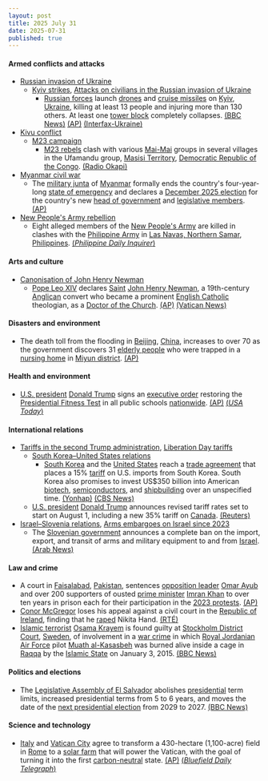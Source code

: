 ```yaml
---
layout: post
title: 2025 July 31
date: 2025-07-31
published: true
---
```



#### Armed conflicts and attacks

* [Russian invasion of Ukraine](https://en.wikipedia.org/wiki/Russian_invasion_of_Ukraine "Russian invasion of Ukraine")
  * [Kyiv strikes](https://en.wikipedia.org/wiki/Kyiv_strikes_%282022%E2%80%93present%29 "Kyiv strikes (2022–present)"), [Attacks on civilians in the Russian invasion of Ukraine](https://en.wikipedia.org/wiki/Attacks_on_civilians_in_the_Russian_invasion_of_Ukraine "Attacks on civilians in the Russian invasion of Ukraine")
    * [Russian forces](https://en.wikipedia.org/wiki/Russian_Armed_Forces "Russian Armed Forces") launch [drones](https://en.wikipedia.org/wiki/Drone_warfare "Drone warfare") and [cruise missiles](https://en.wikipedia.org/wiki/Cruise_missiles "Cruise missiles") on [Kyiv](https://en.wikipedia.org/wiki/Kyiv "Kyiv"), [Ukraine](https://en.wikipedia.org/wiki/Ukraine "Ukraine"), killing at least 13 people and injuring more than 130 others. At least one [tower block](https://en.wikipedia.org/wiki/Tower_block "Tower block") completely collapses. [(BBC News)](https://www.bbc.com/news/articles/ce930z8g9mvo) [(AP)](https://apnews.com/article/russia-ukraine-war-kyiv-attack-76b7e62e44e79a6475c84ce9aaf0fbf2) [(Interfax-Ukraine)](https://en.interfax.com.ua/news/general/1092193.html)
* [Kivu conflict](https://en.wikipedia.org/wiki/Kivu_conflict "Kivu conflict")
  * [M23 campaign](https://en.wikipedia.org/wiki/M23_campaign_%282022%E2%80%93present%29 "M23 campaign (2022–present)")
    * [M23 rebels](https://en.wikipedia.org/wiki/March_23_Movement "March 23 Movement") clash with various [Mai-Mai](https://en.wikipedia.org/wiki/Mai-Mai "Mai-Mai") groups in several villages in the Ufamandu group, [Masisi Territory](https://en.wikipedia.org/wiki/Masisi_Territory "Masisi Territory"), [Democratic Republic of the Congo](https://en.wikipedia.org/wiki/Democratic_Republic_of_the_Congo "Democratic Republic of the Congo"). [(Radio Okapi)](https://www.radiookapi.net/2025/07/31/actualite/securite/violents-combats-entre-lafcm23-et-plusieurs-groupes-armes-locaux)
* [Myanmar civil war](https://en.wikipedia.org/wiki/Myanmar_civil_war_%282021%E2%80%93present%29 "Myanmar civil war (2021–present)")
  * The [military junta](https://en.wikipedia.org/wiki/State_Administration_Council "State Administration Council") of [Myanmar](https://en.wikipedia.org/wiki/Myanmar "Myanmar") formally ends the country's four-year-long [state of emergency](https://en.wikipedia.org/wiki/State_of_emergency "State of emergency") and declares a [December 2025 election](https://en.wikipedia.org/wiki/2025_Myanmar_general_election "2025 Myanmar general election") for the country's new [head of government](https://en.wikipedia.org/wiki/President_of_Myanmar "President of Myanmar") and [legislative members](https://en.wikipedia.org/wiki/Pyidaungsu_Hluttaw "Pyidaungsu Hluttaw"). [(AP)](https://apnews.com/article/myanmar-politics-election-government-min-aung-hlaing-cf6e7ff92cc92a134c9592ad39e62770)
* [New People's Army rebellion](https://en.wikipedia.org/wiki/New_People%27s_Army_rebellion "New People's Army rebellion")
  * Eight alleged members of the [New People's Army](https://en.wikipedia.org/wiki/New_People%27s_Army "New People's Army") are killed in clashes with the [Philippine Army](https://en.wikipedia.org/wiki/Philippine_Army "Philippine Army") in [Las Navas, Northern Samar](https://en.wikipedia.org/wiki/Las_Navas%2C_Northern_Samar "Las Navas, Northern Samar"), [Philippines](https://en.wikipedia.org/wiki/Philippines "Philippines"). [(*Philippine Daily Inquirer*)](https://newsinfo.inquirer.net/2090343/8-alleged-npas-killed-in-n-samar-days-after-marcos-zero-guerilla-remark)

#### Arts and culture

* [Canonisation of John Henry Newman](https://en.wikipedia.org/wiki/Canonisation_of_John_Henry_Newman "Canonisation of John Henry Newman")
  * [Pope Leo XIV](https://en.wikipedia.org/wiki/Pope_Leo_XIV "Pope Leo XIV") declares [Saint](https://en.wikipedia.org/wiki/Saint "Saint") [John Henry Newman](https://en.wikipedia.org/wiki/John_Henry_Newman "John Henry Newman"), a 19th-century [Anglican](https://en.wikipedia.org/wiki/Anglicanism "Anglicanism") convert who became a prominent [English Catholic](https://en.wikipedia.org/wiki/Catholic_Church_in_England_and_Wales "Catholic Church in England and Wales") theologian, as a [Doctor of the Church](https://en.wikipedia.org/wiki/Doctor_of_the_Church "Doctor of the Church"). [(AP)](https://apnews.com/article/pope-honor-doctor-john-henry-newman-vatican-457b952840a1f979db3c6980ecf0e79e) [(Vatican News)](https://www.vaticannews.va/en/pope/news/2025-07/st-john-henry-newman-set-to-become-newest-doctor-of-the-church.html)

#### Disasters and environment

* The death toll from the flooding in [Beijing](https://en.wikipedia.org/wiki/Beijing "Beijing"), [China](https://en.wikipedia.org/wiki/China "China"), increases to over 70 as the government discovers 31 [elderly people](https://en.wikipedia.org/wiki/Elderly_people "Elderly people") who were trapped in a [nursing home](https://en.wikipedia.org/wiki/Nursing_home "Nursing home") in [Miyun district](https://en.wikipedia.org/wiki/Miyun%2C_Beijing "Miyun, Beijing"). [(AP)](https://apnews.com/article/china-beijing-elderly-care-center-flooding-deaths-58d1a27ff40adcf74c38db3c2ea2c362)

#### Health and environment

* [U.S. president](https://en.wikipedia.org/wiki/President_of_the_United_States "President of the United States") [Donald Trump](https://en.wikipedia.org/wiki/Donald_Trump "Donald Trump") signs an [executive order](https://en.wikipedia.org/wiki/Executive_order "Executive order") restoring the [Presidential Fitness Test](https://en.wikipedia.org/wiki/Presidential_Fitness_Test "Presidential Fitness Test") in all public schools [nationwide](https://en.wikipedia.org/wiki/United_States "United States"). [(AP)](https://apnews.com/article/trump-presidential-fitness-test-schoolchildren-1e0b667df467f767df1cd1388ea29f1c) [(*USA Today*)](https://eu.usatoday.com/story/news/politics/2025/07/31/trump-push-up-mile-run-test-school-kids/85460411007/)

#### International relations

* [Tariffs in the second Trump administration](https://en.wikipedia.org/wiki/Tariffs_in_the_second_Trump_administration "Tariffs in the second Trump administration"), [Liberation Day tariffs](https://en.wikipedia.org/wiki/Liberation_Day_tariffs "Liberation Day tariffs")
  * [South Korea–United States relations](https://en.wikipedia.org/wiki/South_Korea%E2%80%93United_States_relations "South Korea–United States relations")
    * [South Korea](https://en.wikipedia.org/wiki/South_Korea "South Korea") and the [United States](https://en.wikipedia.org/wiki/United_States "United States") reach a [trade agreement](https://en.wikipedia.org/wiki/Trade_agreement "Trade agreement") that places a 15% [tariff](https://en.wikipedia.org/wiki/Tariff "Tariff") on U.S. imports from South Korea. South Korea also promises to invest US$350 billion into American [biotech](https://en.wikipedia.org/wiki/Biotech "Biotech"), [semiconductors](https://en.wikipedia.org/wiki/Semiconductors "Semiconductors"), and [shipbuilding](https://en.wikipedia.org/wiki/Shipbuilding "Shipbuilding") over an unspecified time. [(Yonhap)](https://en.yna.co.kr/view/AEN20250731005052315) [(CBS News)](https://www.cbsnews.com/amp/news/trump-south-korea-tariff-deal/)
  * [U.S. president](https://en.wikipedia.org/wiki/President_of_the_United_States "President of the United States") [Donald Trump](https://en.wikipedia.org/wiki/Donald_Trump "Donald Trump") announces revised tariff rates set to start on August 1, including a new 35% tariff on [Canada](https://en.wikipedia.org/wiki/Canada "Canada"). [(Reuters)](https://www.reuters.com/business/trump-issues-blitz-tariff-announcements-copper-brazil-south-korea-small-value-2025-07-30/)
* [Israel–Slovenia relations](https://en.wikipedia.org/wiki/Israel%E2%80%93Slovenia_relations "Israel–Slovenia relations"), [Arms embargoes on Israel since 2023](https://en.wikipedia.org/wiki/Arms_embargoes_on_Israel_since_2023 "Arms embargoes on Israel since 2023")
  * The [Slovenian government](https://en.wikipedia.org/wiki/Government_of_Slovenia "Government of Slovenia") announces a complete ban on the import, export, and transit of arms and military equipment to and from [Israel](https://en.wikipedia.org/wiki/Israel "Israel"). [(Arab News)](https://www.arabnews.com/node/2610195/middle-east)

#### Law and crime

* A court in [Faisalabad](https://en.wikipedia.org/wiki/Faisalabad "Faisalabad"), [Pakistan](https://en.wikipedia.org/wiki/Pakistan "Pakistan"), sentences [opposition leader](https://en.wikipedia.org/wiki/Leader_of_the_Opposition_%28Pakistan%29 "Leader of the Opposition (Pakistan)") [Omar Ayub](https://en.wikipedia.org/wiki/Omar_Ayub "Omar Ayub") and over 200 supporters of ousted [prime minister](https://en.wikipedia.org/wiki/Prime_Minister_of_Pakistan "Prime Minister of Pakistan") [Imran Khan](https://en.wikipedia.org/wiki/Imran_Khan "Imran Khan") to over ten years in prison each for their participation in the [2023 protests](https://en.wikipedia.org/wiki/2023_Pakistani_protests "2023 Pakistani protests"). [(AP)](https://apnews.com/article/pakistan-convicted-opposition-leader-imran-khan-supporters-4bbdbe63ee06c3eac51539c3b2c704b7)
* [Conor McGregor](https://en.wikipedia.org/wiki/Conor_McGregor "Conor McGregor") loses his appeal against a civil court in the [Republic of Ireland](https://en.wikipedia.org/wiki/Republic_of_Ireland "Republic of Ireland"), finding that he [raped](https://en.wikipedia.org/wiki/Rape "Rape") Nikita Hand. [(RTÉ)](https://www.rte.ie/news/courts/2025/0731/1526261-conor-mcgregor-court/)
* [Islamic terrorist](https://en.wikipedia.org/wiki/Islamic_terrorism "Islamic terrorism") [Osama Krayem](https://en.wikipedia.org/wiki/Osama_Krayem "Osama Krayem") is found guilty at [Stockholm District Court](https://en.wikipedia.org/wiki/Stockholm_District_Court "Stockholm District Court"), [Sweden](https://en.wikipedia.org/wiki/Sweden "Sweden"), of involvement in a [war crime](https://en.wikipedia.org/wiki/War_crime "War crime") in which [Royal Jordanian Air Force](https://en.wikipedia.org/wiki/Royal_Jordanian_Air_Force "Royal Jordanian Air Force") pilot [Muath al-Kasasbeh](https://en.wikipedia.org/wiki/Muath_al-Kasasbeh "Muath al-Kasasbeh") was burned alive inside a cage in [Raqqa](https://en.wikipedia.org/wiki/Raqqa "Raqqa") by the [Islamic State](https://en.wikipedia.org/wiki/Islamic_State "Islamic State") on January 3, 2015. [(BBC News)](https://www.bbc.co.uk/news/articles/czd04nn7q75o)

#### Politics and elections

* The [Legislative Assembly of El Salvador](https://en.wikipedia.org/wiki/Legislative_Assembly_of_El_Salvador "Legislative Assembly of El Salvador") abolishes [presidential](https://en.wikipedia.org/wiki/President_of_El_Salvador "President of El Salvador") term limits, increased presidential terms from 5 to 6 years, and moves the date of the [next presidential election](https://en.wikipedia.org/wiki/2027_Salvadoran_presidential_election "2027 Salvadoran presidential election") from 2029 to 2027. [(BBC News)](https://www.bbc.com/news/articles/czd04q87zryo)

#### Science and technology

* [Italy](https://en.wikipedia.org/wiki/Italy "Italy") and [Vatican City](https://en.wikipedia.org/wiki/Vatican_City "Vatican City") agree to transform a 430-hectare (1,100-acre) field in [Rome](https://en.wikipedia.org/wiki/Rome "Rome") to a [solar farm](https://en.wikipedia.org/wiki/Solar_farm "Solar farm") that will power the Vatican, with the goal of turning it into the first [carbon-neutral](https://en.wikipedia.org/wiki/Carbon-neutral "Carbon-neutral") state. [(AP)](https://apnews.com/article/vatican-solar-farm-108aa7efecf0d094a5b00e25b6a7c737) [(*Bluefield Daily Telegraph*)](https://www.bdtonline.com/news/nation_world/vatican-strikes-a-solar-deal-that-aims-to-make-it-the-world-s-first-carbon/article_b74a4fc3-cae1-5559-8218-638fb25ea642.html)
